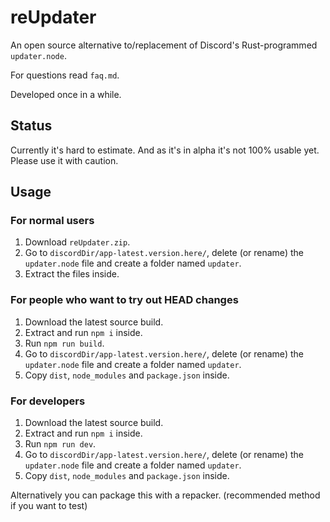 # reUpdater

An open source alternative to/replacement of Discord's Rust-programmed `updater.node`.

For questions read `faq.md`.

Developed once in a while.

## Status

Currently it's hard to estimate. And as it's in alpha it's not 100% usable yet. Please use it with caution.

## Usage

### For normal users
1. Download `reUpdater.zip`. 
2. Go to `discordDir/app-latest.version.here/`, delete (or rename) the `updater.node` file and create a folder named `updater`. 
3. Extract the files inside.

### For people who want to try out HEAD changes
1. Download the latest source build.
2. Extract and run `npm i` inside.
3. Run `npm run build`.
4. Go to `discordDir/app-latest.version.here/`, delete (or rename) the `updater.node` file and create a folder named `updater`. 
5. Copy `dist`, `node_modules` and `package.json` inside.

### For developers
1. Download the latest source build.
2. Extract and run `npm i` inside.
3. Run `npm run dev`.
4. Go to `discordDir/app-latest.version.here/`, delete (or rename) the `updater.node` file and create a folder named `updater`. 
5. Copy `dist`, `node_modules` and `package.json` inside.

Alternatively you can package this with a repacker. (recommended method if you want to test)
